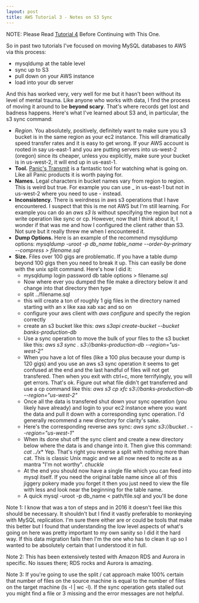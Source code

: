 ```yaml
---
layout: post
title: AWS Tutorial 3 - Notes on S3 Sync
---
```

NOTE: Please Read [Tutorial 4](https://fuzzygroup.github.io/blog/2016/08/28/aws-tutorial-4-rds-data-loading-into-aurora-run-in-circles-scream-and-shout-the-oh-shite-moment.html) Before Continuing with This One.

So in past two tutorials I've focused on moving MySQL databases to AWS via this process:

* mysqldump at the table level
* sync up to S3
* pull down on your AWS instance
* load into your db server

And this has worked very, very well for me but it hasn't been without its level of mental trauma.  Like anyone who works with data, I find the process of moving it around to be **beyond scary**.  That's where records get lost and badness happens.  Here's what I've learned about S3 and, in particular, the s3 sync command:

* *Region.*  You absolutely, positively, definitely want to make sure you s3 bucket is in the same region as your ec2 instance.  This will dramatically speed transfer rates and it is easy to get wrong.  If your AWS account is rooted in say us-east-1 and you are putting servers into us-west-2 (oregon) since its cheaper, unless you explicitly, make sure your bucket is in us-west-2, it will end up in us-east-1.  
* **Tool.**  [Panic's Transmit](https://panic.com/transmit/) is a fantastic tool for watching what is going on.  Like all Panic products it is worth paying for.
* **Names.**  Legal characters in bucket names vary from region to region.  This is weird but true.  For example you can use _ in us-east-1 but not in us-west-2 where you need to use - instead.
* **Inconsistency.**  There is weirdness in aws s3 operations that I have encountered.  I suspect that this is me not AWS but I'm still learning.  For example you can do an *aws s3 ls* without specifying the region but not a write operation like sync or cp.  However, now that I think about it, I wonder if that was me and how I configured the client rather than S3.  Not sure but it really threw me when I encountered it.
* **Dump Options.**  Here is an example of the recommend mysqldump options: *mysqldump -uroot -p db_name table_name --order-by-primary --compress > filename.sql*
* **Size.**  Files over 100 gigs are problematic.  If you have a table dump beyond 100 gigs then you need to break it up.  This can easily be done with the unix split command.  Here's how I did it:
  * mysqldump login password db table options > filename.sql 
  * Now where ever you dumped the file make a directory below it and change into that directory then type
  * split ../filename.sql 
  * this will create a ton of roughly 1 gig files in the directory named starting with an x like xaa xab xac and so on
  * configure your aws client with *aws configure* and specify the region correctly
  * create an s3 bucket like this: *aws s3api create-bucket --bucket banks-production-db*
  * Use a sync operation to move the bulk of your files to the s3 bucket like this: *aws s3 sync . s3://banks-production-db --region="us-west-2"*
  * When you have a lot of files (like a 100 plus because your dump is 120 gigs) and you use an aws s3 sync operation it seems to get confused at the end and the last handful of files will not get transfered.  Then when you exit with ctrl+c, more terrifyingly, you will get errors.  That's ok.  Figure out what file didn't get transferred and use a cp command like this:  *aws s3 cp xfc s3://banks-production-db --region="us-west-2"*
  * Once all the data is transfered shut down your sync operation (you likely have already) and login to your ec2 instance where you want the data and pull it down with a corresponding sync operation.  I'd generally recommend a new directory for clarity's sake.
  * Here's the corresponding reverse aws sync: *aws sync s3://bucket . --region="us-west-1"*
  * When its done shut off the sync client and create a new directory below where the data is and change into it.  Then give this command: *cat ../x**   Yep.  That's right you reverse a split with nothing more than cat.  This is classic Unix magic and we all now need to recite as a mantra "I'm not worthy".  *chuckle*
  * At the end you should now have a single file which you can feed into mysql itself.  If you need the original table name since all of this jiggery pokery made you forget it then you just need to view the file with less and look near the beginning for the table name.
  * A quick mysql -uroot -p db_name < path/file.sql and you'll be done
  
Note 1: I know that was a ton of steps and in 2016 it doesn't feel like this should be necessary.  It shouldn't but I find it vastly preferable to monkeying with MySQL replication.  I'm sure there either are or could be tools that make this better but I found that understanding the low level aspects of what's going on here was pretty important to my own sanity so I did it the hard way.  If this data migration fails then I'm the one who has to clean it up so I wanted to be absolutely certain that I understood it in full.

Note 2: This has been extensively tested with Amazon RDS and Aurora in specific.  No issues there; RDS rocks and Aurora is amazing.

Note 3: If you're going to use the split / cat approach make 100% certain that number of files on the source machine is equal to the number of files on the target machine (ls -l | wc -l).  If the sync operation gets stalled out you might find a file or 3 missing and the error messages are not helpful.